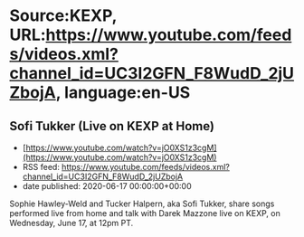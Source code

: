 # Source:KEXP, URL:https://www.youtube.com/feeds/videos.xml?channel_id=UC3I2GFN_F8WudD_2jUZbojA, language:en-US

## Sofi Tukker (Live on KEXP at Home)
 - [https://www.youtube.com/watch?v=jO0XS1z3cgM](https://www.youtube.com/watch?v=jO0XS1z3cgM)
 - RSS feed: https://www.youtube.com/feeds/videos.xml?channel_id=UC3I2GFN_F8WudD_2jUZbojA
 - date published: 2020-06-17 00:00:00+00:00

Sophie Hawley-Weld and Tucker Halpern, aka Sofi Tukker, share songs performed live from home and talk with Darek Mazzone live on KEXP, on Wednesday, June 17, at 12pm PT.

